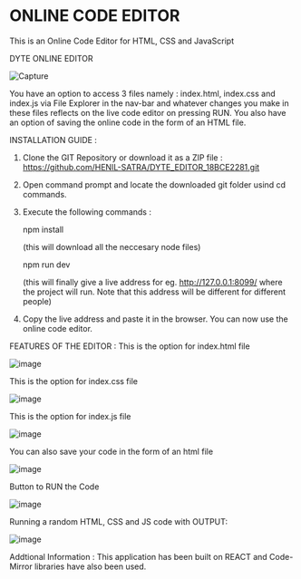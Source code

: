 # ONLINE CODE EDITOR
This is an Online Code Editor for HTML, CSS and JavaScript
                                                           
 DYTE ONLINE EDITOR
                                                                       
![Capture](https://user-images.githubusercontent.com/53400949/126042640-69fc3692-896d-4a0e-9cab-28aa77688767.JPG)

You have an option to access 3 files namely : index.html, index.css and index.js via File Explorer in the nav-bar and whatever changes you make in these files reflects on the live code editor on pressing RUN. You also have an option of saving the online code in the form of an HTML file.

INSTALLATION GUIDE :

1) Clone the GIT Repository or download it as a ZIP file : https://github.com/HENIL-SATRA/DYTE_EDITOR_18BCE2281.git

2) Open command prompt and locate the downloaded git folder usind cd commands.

3) Execute the following commands : 

   npm install
   
   (this will download all the neccesary node files)

   npm run dev 
   
   (this will finally give a live address for eg. http://127.0.0.1:8099/ where the project will run. Note that this address will be different for                                      different people)
                                    
4) Copy the live address and paste it in the browser. You can now use the online code editor.

FEATURES OF THE EDITOR :
This is the option for index.html file

![image](https://user-images.githubusercontent.com/53400949/126042991-356a77b1-7bd4-472b-b541-6ba5cc976a3b.png)

This is the option for index.css file

![image](https://user-images.githubusercontent.com/53400949/126043043-66200b7f-134f-442f-ac06-c1a2a40c455d.png)

This is the option for index.js file

![image](https://user-images.githubusercontent.com/53400949/126043066-a9204edc-c876-41d7-aeb1-c792bea86be6.png)

You can also save your code in the form of an html file 

![image](https://user-images.githubusercontent.com/53400949/126043109-50f68b2c-0b6b-42b7-867d-8f9c02a8612c.png)


Button to RUN the Code 

![image](https://user-images.githubusercontent.com/53400949/126043099-1c24d94d-9dd8-4a4d-a046-421ca41b1110.png)

Running a random HTML, CSS and JS code with OUTPUT:

![image](https://user-images.githubusercontent.com/53400949/126043171-3c68868b-1734-4c7d-a9fb-f8b3d816ad07.png)



Addtional Information :
This application has been built on REACT and Code-Mirror libraries have also been used.


